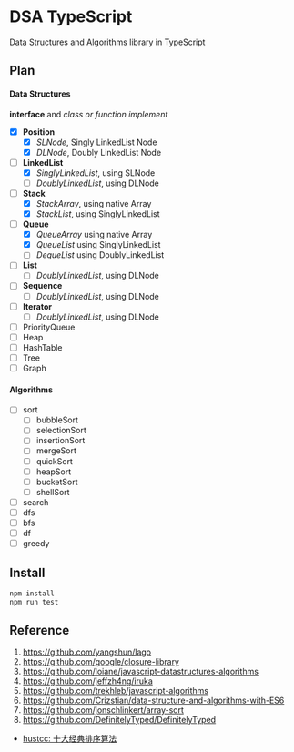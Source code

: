 # DSA TypeScript

Data Structures and Algorithms library in TypeScript

## Plan

#### Data Structures

**interface** and *class or function implement*

- [x] **Position**
    - [x] *SLNode*, Singly LinkedList Node
    - [x] *DLNode*, Doubly LinkedList Node
  
- [ ] **LinkedList**
    - [x] *SinglyLinkedList*, using SLNode
    - [ ] *DoublyLinkedList*, using DLNode
- [ ] **Stack**
    - [x] *StackArray*, using native Array
    - [x] *StackList*, using SinglyLinkedList
- [ ] **Queue**
    - [x] *QueueArray* using native Array
    - [x] *QueueList* using SinglyLinkedList
    - [ ] *DequeList* using DoublyLinkedList
- [ ] **List**
  - [ ] *DoublyLinkedList*, using DLNode
- [ ] **Sequence**
  - [ ] *DoublyLinkedList*, using DLNode
- [ ] **Iterator**
  - [ ] *DoublyLinkedList*, using DLNode
  
- [ ] PriorityQueue
- [ ] Heap
- [ ] HashTable
- [ ] Tree
- [ ] Graph

#### Algorithms

- [ ] sort
    - [ ] bubbleSort
    - [ ] selectionSort
    - [ ] insertionSort
    - [ ] mergeSort
    - [ ] quickSort
    - [ ] heapSort
    - [ ] bucketSort
    - [ ] shellSort
- [ ] search
- [ ] dfs
- [ ] bfs
- [ ] df
- [ ] greedy

## Install

```bash
npm install
npm run test
```



## Reference

1. https://github.com/yangshun/lago
2. https://github.com/google/closure-library
3. https://github.com/loiane/javascript-datastructures-algorithms
4. https://github.com/jeffzh4ng/iruka
5. https://github.com/trekhleb/javascript-algorithms
6. https://github.com/Crizstian/data-structure-and-algorithms-with-ES6
7. https://github.com/jonschlinkert/array-sort
8. https://github.com/DefinitelyTyped/DefinitelyTyped

- [hustcc: 十大经典排序算法](https://sort.hust.cc/)